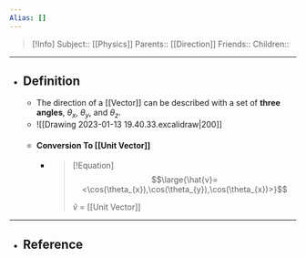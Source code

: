 ```yaml
---
Alias: []
---
```

> [!Info]
> Subject:: [[Physics]]
> Parents:: [[Direction]]
> Friends:: 
> Children:: 
---
- ## Definition
	- The direction of a [[Vector]] can be described with a set of **three angles**, $\theta_{x}$, $\theta_{y}$, and $\theta_{z}$.
	- ![[Drawing 2023-01-13 19.40.33.excalidraw|200]]
	- #### Conversion To [[Unit Vector]]
		- > [!Equation]
		  > $$\large{\hat{v}=<\cos(\theta_{x}),\cos(\theta_{y}),\cos(\theta_{x})>}$$
		  > 
		  > $\hat{v}$ = [[Unit Vector]]
---
- ## Reference